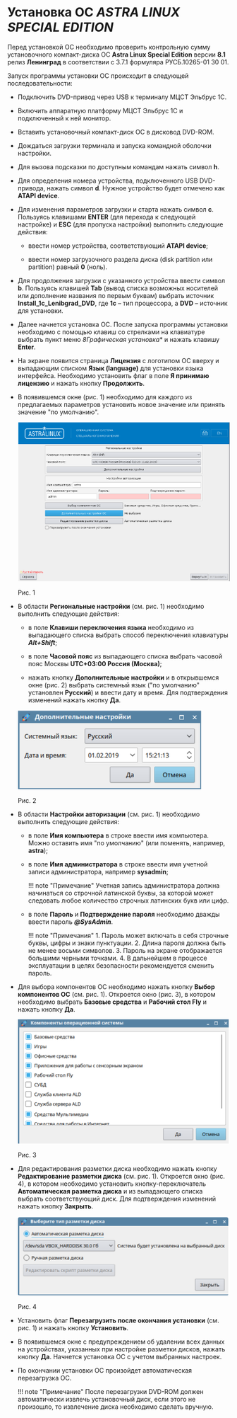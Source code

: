 # Установка ОС *ASTRA LINUX SPECIAL EDITION*

Перед установкой ОС необходимо проверить контрольную сумму установочного 
компакт-диска ОС **Astra Linux Special Edition** версии **8.1** релиз **Ленинград** в соответствии с 3.7.1 формуляра 
РУСБ.10265-01 30 01.

Запуск программы установки ОС происходит в следующей последовательности:

- Подключить DVD-привод через USB к терминалу МЦСТ Эльбрус 1С.

- Включить аппаратную платформу МЦСТ Эльбрус 1С и подключенный к ней монитор.

- Вставить установочный компакт-диск ОС в дисковод DVD-ROM.

- Дождаться загрузки терминала и запуска командной оболочки настройки.

- Для вызова подсказки по доступным командам нажать символ **h**.

- Для определения номера устройства, подключенного USB DVD-привода, нажать символ **d**. 
  Нужное устройство будет отмечено как **ATAPI device**.

- Для изменения параметров загрузки и старта нажать символ **c**. 
  Пользуясь клавишами **ENTER** (для перехода к следующей настройке) и **ESC** (для пропуска настройки) 
  выполнить следующие действия:   

    - ввести номер устройства, соответствующий **ATAPI device**;

    - ввести номер загрузочного раздела диска (disk partition или partition) равный **0** (ноль).

- Для продолжения загрузки с указанного устройства ввести символ **b**. Пользуясь клавишей **Tab** 
  (вывод списка возможных носителей или дополнение названия по первым буквам) выбрать 
  источник **Install_1c_Lenibgrad_DVD**, где **1с** – тип процессора, а **DVD** – источник для установки.

- Далее начнется установка ОС. После запуска программы установки необходимо с помощью клавиш со стрелками на 
  клавиатуре выбрать пункт меню *8Графическая установка** и нажать клавишу **Enter**.

- На экране появится страница **Лицензия** с логотипом ОС вверху и выпадающим списком 
  **Язык (language)** для установки языка интерфейса. Необходимо установить флаг в 
  поле **Я принимаю лицензию** и нажать кнопку **Продолжить**.

- В появившемся окне (рис. 1) необходимо для каждого из предлагаемых параметров 
  установить новое значение или принять значение "по умолчанию".
  
    ![Рис. 1](../../_assets/applications2/pic1.png)

    Рис. 1

- В области **Региональные настройки** (см. рис. 1) необходимо выполнить следующие действия:

    - в поле **Клавиши переключения языка** необходимо из выпадающего списка выбрать 
    способ переключения клавиатуры **_Alt+Shift_**;

    - в поле **Часовой пояс** из выпадающего списка выбрать часовой пояс Москвы **UTC+03:00 Россия (Москва)**;

    - нажать кнопку **Дополнительные настройки** и в открывшемся окне (рис. 2) выбрать системный 
    язык ("по умолчанию" установлен **Русский**) и ввести дату и время. 
    Для подтверждения изменений нажать кнопку **Да**.

    ![Рис. 2](../../_assets/applications2/pic2.png)

    Рис. 2

- В области **Настройки авторизации** (см. рис. 1) необходимо выполнить следующие действия:

    - в поле **Имя компьютера** в строке ввести имя компьютера. Можно оставить 
      имя "по умолчанию" (или поменять, например, **astra**);

    - в поле **Имя администратора** в строке ввести имя учетной записи 
      администратора, например **sysadmin**; 

        !!! note "Примечание" 
            Учетная запись администратора должна начинаться со строчной латинской 
            буквы, за которой может следовать любое количество строчных латинских букв или цифр.

    - в поле **Пароль** и **Подтверждение пароля** необходимо дважды ввести пароль **_@SysAdmin_**.

        !!! note "Примечания"
            1. Пароль может включать в себя строчные буквы, цифры и знаки пунктуации.
            2. Длина пароля должна быть не менее восьми символов.
            3. Пароль на экране отображается большими черными точками.
            4. В дальнейшем в процессе эксплуатации в целях безопасности рекомендуется сменить пароль.

- Для выбора компонентов ОС необходимо нажать кнопку **Выбор компонентов ОС** (см. рис. 1). 
    Откроется окно (рис. 3), в котором необходимо выбрать **Базовые средства** и **Рабочий стол Fly** 
    и нажать кнопку **Да**.
    
    ![Рис. 3](../../_assets/applications2/pic3.png)

    Рис. 3

- Для редактирования разметки диска необходимо нажать кнопку **Редактирование разметки диска** 
  (см. рис. 1). Откроется окно (рис. 4), в котором необходимо установить 
  кнопку-переключатель **Автоматическая разметка диска** и из выпадающего списка 
  выбрать соответствующий диск. Для подтверждения изменений нажать кнопку **Закрыть**.

    ![Рис. 4](../../_assets/applications2/pic4.png)

    Рис. 4

- Установить флаг **Перезагрузить после окончания установки** (см. рис. 1) и нажать кнопку **Установить**.

- В появившемся окне с предупреждением об удалении всех данных на устройствах, указанных 
  при настройке разметки дисков, нажать кнопку **Да**. Начнется установка ОС с учетом выбранных настроек.

- По окончании установки ОС произойдет автоматическая перезагрузка ОС.

    !!! note "Примечание" 
        После перезагрузки DVD-ROM должен автоматически извлечь установочный диск, 
        если этого не произошло, то извлечение диска необходимо сделать вручную.
